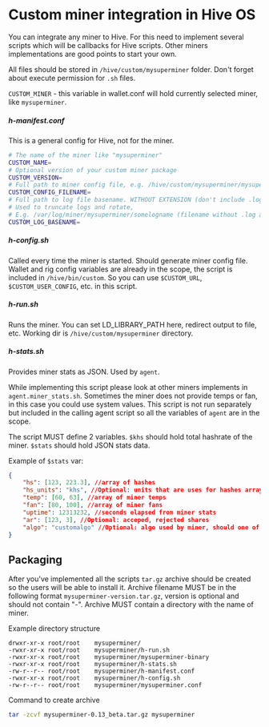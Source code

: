 # Custom miner integration in Hive OS

You can integrate any miner to Hive. 
For this need to implement several scripts which will be callbacks for Hive scripts. 
Other miners implementations are good points to start your own.

All files should be stored in `/hive/custom/mysuperminer` folder. Don't forget about execute permission for `.sh` files.

`CUSTOM_MINER` - this variable in wallet.conf will hold currently selected miner, like `mysuperminer`. 

##### h-manifest.conf
This is a general config for Hive, not for the miner.
```bash
# The name of the miner like "mysuperminer" 
CUSTOM_NAME=
# Optional version of your custom miner package
CUSTOM_VERSION=
# Full path to miner config file, e.g. /hive/custom/mysuperminer/mysuperminer.json
CUSTOM_CONFIG_FILENAME=
# Full path to log file basename. WITHOUT EXTENSION (don't include .log at the end)
# Used to truncate logs and rotate,
# E.g. /var/log/miner/mysuperminer/somelogname (filename without .log at the end)
CUSTOM_LOG_BASENAME=
```  

##### h-config.sh
Called every time the miner is started. Should generate miner config file.
Wallet and rig config variables are already in the scope, the script is included in `/hive/bin/custom`.
So you can use `$CUSTOM_URL`, `$CUSTOM_USER_CONFIG`, etc. in this script.


##### h-run.sh
Runs the miner. 
You can set LD_LIBRARY_PATH here, redirect output to file, etc. 
Working dir is `/hive/custom/mysuperminer` directory.


##### h-stats.sh
Provides miner stats as JSON. Used by `agent`.

While implementing this script please look at other miners implements in `agent.miner_stats.sh`.
Sometimes the miner does not provide temps or fan,  in this case you could use system values.
This script is not run separately but included in the calling agent script 
so all the variables of `agent` are in the scope.
 
The script MUST define 2 variables.
`$khs` should hold total hashrate of the miner. 
`$stats` should hold JSON stats data.

Example of `$stats` var:
```json
{ 
	"hs": [123, 223.3], //array of hashes
	"hs_units": "khs", //Optional: units that are uses for hashes array, "hs", "khs", "mhs", ... Default "khs".   
	"temp": [60, 63], //array of miner temps
	"fan": [80, 100], //array of miner fans
	"uptime": 12313232, //seconds elapsed from miner stats
	"ar": [123, 3], //Optional: acceped, rejected shares 
	"algo": "customalgo" //Optional: algo used by miner, should one of the exiting in Hive  
}
```



## Packaging 
After you've implemented all the scripts `tar.gz` archive should be created so the users will be able to install it.
Archive filename MUST be in the following format `mysuperminer-version.tar.gz`, version is optional and should not contain "-".
Archive MUST contain a directory with the name of miner.

Example directory structure
```
drwxr-xr-x root/root    mysuperminer/
-rwxr-xr-x root/root    mysuperminer/h-run.sh
-rwxr-xr-x root/root    mysuperminer/mysuperminer-binary
-rwxr-xr-x root/root    mysuperminer/h-stats.sh
-rw-r--r-- root/root    mysuperminer/h-manifest.conf
-rwxr-xr-x root/root    mysuperminer/h-config.sh
-rw-r--r-- root/root    mysuperminer/mysuperminer.conf
``` 

Command to create archive
```bash
tar -zcvf mysuperminer-0.13_beta.tar.gz mysuperminer
```
